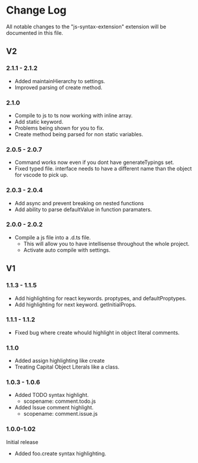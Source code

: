 # Change Log

All notable changes to the "js-syntax-extension" extension will be documented in this file.

## V2

### 2.1.1 - 2.1.2

- Added maintainHierarchy to settings.
- Improved parsing of create method.

### 2.1.0

- Compile to js to ts now working with inline array.
- Add static keyword.
- Problems being shown for you to fix.
- Create method being parsed for non static variables.

### 2.0.5 - 2.0.7 

- Command works now even if you dont have generateTypings set.
- Fixed typed file. interface needs to have a different name than the object for vscode to pick up.

### 2.0.3 - 2.0.4

- Add async and prevent breaking on nested functions
- Add ability to parse defaultValue in function paramaters.

### 2.0.0 - 2.0.2

- Compile a js file into a .d.ts file. 
  - This will allow you to have intellisense throughout the whole project.
  - Activate auto compile with settings.

## V1

### 1.1.3 - 1.1.5

- Add highlighting for react keywords. proptypes, and defaultProptypes.
- Add highlighting for next keyword. getInitialProps.

### 1.1.1 - 1.1.2

- Fixed bug where create whould highlight in object literal comments.

### 1.1.0

- Added assign highlighting like create
- Treating Capital Object Literals like a class.

### 1.0.3 - 1.0.6

- Added TODO syntax highlight.
  - scopename: comment.todo.js
- Added Issue comment highlight.
  - scopename: comment.issue.js

### 1.0.0-1.02

Initial release
- Added foo.create syntax highlighting.
